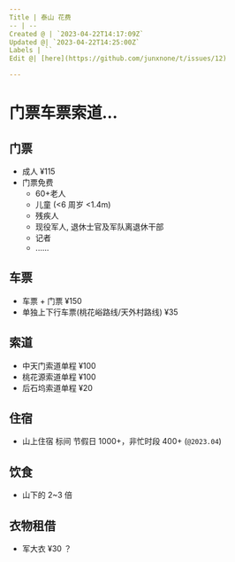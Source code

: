 ```yaml
---
Title | 泰山 花费
-- | --
Created @ | `2023-04-22T14:17:09Z`
Updated @| `2023-04-22T14:25:00Z`
Labels | ``
Edit @| [here](https://github.com/junxnone/t/issues/12)

---
```

# 门票车票索道...

## 门票
- 成人 ¥115 
- 门票免费 
  -  60+老人
  - 儿童 (<6 周岁 <1.4m)
  - 残疾人
  - 现役军人, 退休士官及军队离退休干部
  - 记者
  - ......

## 车票

- 车票 + 门票 ¥150
- 单独上下行车票(桃花峪路线/天外村路线) ¥35 

## 索道
- 中天门索道单程 ¥100
- 桃花源索道单程 ¥100
- 后石坞索道单程 ¥20

## 住宿
- 山上住宿 标间 节假日 1000+，非忙时段 400+ (`@2023.04`)

## 饮食
- 山下的 2~3 倍

## 衣物租借
- 军大衣  ¥30 ？
